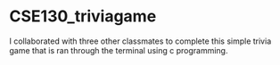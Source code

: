 # CSE130_triviagame
I collaborated with three other classmates to complete this simple trivia game that is ran through the terminal using c programming.
